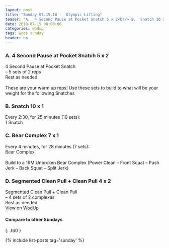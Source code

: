```yaml
---
layout: post
title: "Sunday 07.15.18 -  Olympic Lifting"
teaser: "A.  4 Second Pause at Pocket Snatch 5 x 2<br/> B.  Snatch 10 x 1<br/> C.  Bear Complex 7 x 1<br/> D.  Segmented Clean Pull + Clean Pull 4 x 2"
date: 2018-07-15 00:00:00
categories: wodup
tags: wods sunday
header: no
---
```



<h3>A.  4 Second Pause at Pocket Snatch 5 x 2</h3>
4 Second Pause at Pocket Snatch<br/>– 5 sets of 2 reps <br/>Rest as needed<br/><br/>These are your warm up reps!  Use these sets to build to what will be your weight for the following Snatches
<h3>B.  Snatch 10 x 1</h3>
Every 2:30, for 25 minutes (10 sets):<br/>1 Snatch<br/>
<h3>C.  Bear Complex 7 x 1</h3>
Every 4 minutes, for 28 minutes (7 sets):<br/>Bear Complex<br/><br/>Build to a 1RM Unbroken Bear Complex (Power Clean – Front Squat – Push Jerk – Back Squat – Split Jerk)
<h3>D.  Segmented Clean Pull + Clean Pull 4 x 2</h3>
Segmented Clean Pull + Clean Pull<br/>– 4 sets of 2 complexes <br/>Rest as needed<br/>
<a href="https://www.wodup.com/gyms/asphodel/wods/7728" target="blank">View on WodUp</a>


#### Compare to other Sundays
{: .t60 }

{% include list-posts tag='sunday' %}